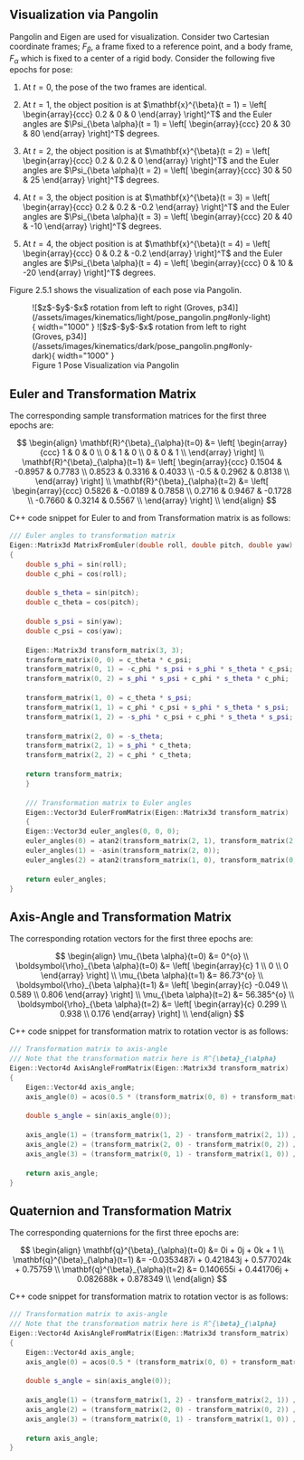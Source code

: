 ## Visualization via Pangolin

Pangolin and Eigen are used for visualization. Consider two Cartesian coordinate frames; $F_{\beta}$, a frame fixed to a reference point, 
and a body frame, $F_{\alpha}$ which is fixed to a center of a rigid body. Consider the following five epochs for pose:

1. At $t = 0$, the pose of the two frames are identical.
2. At $t = 1$, the object position is at $\mathbf{x}^{\beta}(t = 1) =
\left[
\begin{array}{ccc}
0.2 & 0 & 0
\end{array}
\right]^T$ and the Euler angles are $\Psi_{\beta \alpha}(t = 1) = 
\left[
\begin{array}{ccc}
20 & 30 & 80
\end{array}
\right]^T$ degrees.

3. At $t = 2$, the object position is at $\mathbf{x}^{\beta}(t = 2) =
\left[
\begin{array}{ccc}
0.2 & 0.2 & 0
\end{array}
\right]^T$ and the Euler angles are $\Psi_{\beta \alpha}(t = 2) = 
\left[
\begin{array}{ccc}
30 & 50 & 25
\end{array}
\right]^T$ degrees. 

4. At $t = 3$, the object position is at $\mathbf{x}^{\beta}(t = 3) =
\left[
\begin{array}{ccc}
0.2 & 0.2 & -0.2
\end{array}
\right]^T$ and the Euler angles are $\Psi_{\beta \alpha}(t = 3) = 
\left[
\begin{array}{ccc}
20 & 40 & -10
\end{array}
\right]^T$ degrees.

5. At $t = 4$, the object position is at $\mathbf{x}^{\beta}(t = 4) =
\left[
\begin{array}{ccc}
0 & 0.2 & -0.2
\end{array}
\right]^T$ and the Euler angles are $\Psi_{\beta \alpha}(t = 4) = 
\left[
\begin{array}{ccc}
0 & 10 & -20
\end{array}
\right]^T$ degrees.

Figure 2.5.1 shows the visualization of each pose via Pangolin.

<figure markdown>
  ![$z$-$y$-$x$ rotation from left to right (Groves, p34)](/assets/images/kinematics/light/pose_pangolin.png#only-light){ width="1000" }
  ![$z$-$y$-$x$ rotation from left to right (Groves, p34)](/assets/images/kinematics/dark/pose_pangolin.png#only-dark){ width="1000" }
  <figcaption>Figure 1 Pose Visualization via Pangolin</figcaption>
</figure>

## Euler and Transformation Matrix

The corresponding sample transformation matrices for the first three epochs are:

$$
\begin{align}
\mathbf{R}^{\beta}_{\alpha}(t=0) &= 
\left[
\begin{array}{ccc}
1 & 0 & 0 \\
0 & 1 & 0 \\
0 & 0 & 1 \\
\end{array}
\right] \\
\mathbf{R}^{\beta}_{\alpha}(t=1) &= 
\left[
\begin{array}{ccc}
0.1504 & -0.8957 & 0.7783 \\
0.8523 & 0.3316 & 0.4033 \\
-0.5 & 0.2962 & 0.8138 \\
\end{array}
\right] \\
\mathbf{R}^{\beta}_{\alpha}(t=2) &= 
\left[
\begin{array}{ccc}
0.5826 & -0.0189 & 0.7858 \\
0.2716 & 0.9467 & -0.1728 \\
-0.7660 & 0.3214 & 0.5567 \\
\end{array}
\right] \\
\end{align}
$$

C++ code snippet for Euler to and from Transformation matrix is as follows:

``` cpp
/// Euler angles to transformation matrix
Eigen::Matrix3d MatrixFromEuler(double roll, double pitch, double yaw)
{
    double s_phi = sin(roll);
    double c_phi = cos(roll);
    
    double s_theta = sin(pitch);
    double c_theta = cos(pitch);
    
    double s_psi = sin(yaw);
    double c_psi = cos(yaw);
    
    Eigen::Matrix3d transform_matrix(3, 3);
    transform_matrix(0, 0) = c_theta * c_psi;
    transform_matrix(0, 1) = -c_phi * s_psi + s_phi * s_theta * c_psi;
    transform_matrix(0, 2) = s_phi * s_psi + c_phi * s_theta * c_phi;
    
    transform_matrix(1, 0) = c_theta * s_psi;
    transform_matrix(1, 1) = c_phi * c_psi + s_phi * s_theta * s_psi;
    transform_matrix(1, 2) = -s_phi * c_psi + c_phi * s_theta * s_psi;
    
    transform_matrix(2, 0) = -s_theta;
    transform_matrix(2, 1) = s_phi * c_theta;
    transform_matrix(2, 2) = c_phi * c_theta;
    
    return transform_matrix;
    }

    /// Transformation matrix to Euler angles
    Eigen::Vector3d EulerFromMatrix(Eigen::Matrix3d transform_matrix)
    {
    Eigen::Vector3d euler_angles(0, 0, 0);
    euler_angles(0) = atan2(transform_matrix(2, 1), transform_matrix(2, 2));
    euler_angles(1) = -asin(transform_matrix(2, 0));
    euler_angles(2) = atan2(transform_matrix(1, 0), transform_matrix(0, 0));
    
    return euler_angles;
}
```

## Axis-Angle and Transformation Matrix

The corresponding rotation vectors for the first three epochs are:

$$
\begin{align}
\mu_{\beta \alpha}(t=0) &= 0^{o} \\
\boldsymbol{\rho}_{\beta \alpha}(t=0) &= 
\left[
\begin{array}{c}
1 \\
0 \\
0 \end{array}
\right] \\
\mu_{\beta \alpha}(t=1) &= 86.73^{o} \\
\boldsymbol{\rho}_{\beta \alpha}(t=1) &= 
\left[
\begin{array}{c}
-0.049 \\
0.589 \\
0.806 \end{array}
\right] \\
\mu_{\beta \alpha}(t=2) &= 56.385^{o} \\
\boldsymbol{\rho}_{\beta \alpha}(t=2) &= 
\left[
\begin{array}{c}
0.299 \\
0.938 \\
0.176 \end{array}
\right] \\
\end{align}
$$

C++ code snippet for transformation matrix to rotation vector is as follows:

``` cpp
/// Transformation matrix to axis-angle 
/// Note that the transformation matrix here is R^{\beta}_{\alpha}
Eigen::Vector4d AxisAngleFromMatrix(Eigen::Matrix3d transform_matrix)
{
    Eigen::Vector4d axis_angle;
    axis_angle(0) = acos(0.5 * (transform_matrix(0, 0) + transform_matrix(1, 1) + transform_matrix(2, 2) - 1));

    double s_angle = sin(axis_angle(0));

    axis_angle(1) = (transform_matrix(1, 2) - transform_matrix(2, 1)) / (2 * s_angle);
    axis_angle(2) = (transform_matrix(2, 0) - transform_matrix(0, 2)) / (2 * s_angle);
    axis_angle(3) = (transform_matrix(0, 1) - transform_matrix(1, 0)) / (2 * s_angle);

    return axis_angle;
}
```

## Quaternion and Transformation Matrix

The corresponding quaternions for the first three epochs are:

$$
\begin{align}
\mathbf{q}^{\beta}_{\alpha}(t=0) &= 0i + 0j + 0k + 1 \\
\mathbf{q}^{\beta}_{\alpha}(t=1) &= -0.0353487i + 0.421843j + 0.577024k + 0.75759 \\
\mathbf{q}^{\beta}_{\alpha}(t=2) &= 0.140655i + 0.441706j + 0.082688k + 0.878349 \\
\end{align}
$$

C++ code snippet for transformation matrix to rotation vector is as follows:
```cpp
/// Transformation matrix to axis-angle 
/// Note that the transformation matrix here is R^{\beta}_{\alpha}
Eigen::Vector4d AxisAngleFromMatrix(Eigen::Matrix3d transform_matrix)
{
    Eigen::Vector4d axis_angle;
    axis_angle(0) = acos(0.5 * (transform_matrix(0, 0) + transform_matrix(1, 1) + transform_matrix(2, 2) - 1));

    double s_angle = sin(axis_angle(0));

    axis_angle(1) = (transform_matrix(1, 2) - transform_matrix(2, 1)) / (2 * s_angle);
    axis_angle(2) = (transform_matrix(2, 0) - transform_matrix(0, 2)) / (2 * s_angle);
    axis_angle(3) = (transform_matrix(0, 1) - transform_matrix(1, 0)) / (2 * s_angle);

    return axis_angle;
}
```